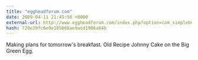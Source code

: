 ```yaml
---
title: "eggheadforum.com"
date: 2009-04-11 21:45:58 +0000
external-url: http://www.eggheadforum.com/index.php?option=com_simpleboard&func=view&id=621271&catid=1
hash: 720e39fc6e9e185008ae9acd1906a84b
---
```


Making plans for tomorrow's breakfast. Old Recipe Johnny Cake on the Big Green Egg. 
